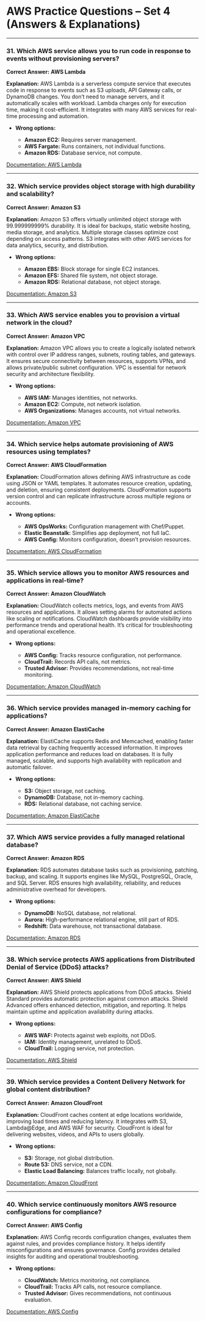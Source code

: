 # AWS Practice Questions – Set 4 (Answers & Explanations)

---

### 31. Which AWS service allows you to run code in response to events without provisioning servers?

**Correct Answer:** **AWS Lambda**

**Explanation:**
AWS Lambda is a serverless compute service that executes code in response to events such as S3 uploads, API Gateway calls, or DynamoDB changes. You don’t need to manage servers, and it automatically scales with workload. Lambda charges only for execution time, making it cost-efficient. It integrates with many AWS services for real-time processing and automation.

* **Wrong options:**

  * **Amazon EC2:** Requires server management.
  * **AWS Fargate:** Runs containers, not individual functions.
  * **Amazon RDS:** Database service, not compute.

[Documentation: AWS Lambda](https://docs.aws.amazon.com/lambda/)

---

### 32. Which service provides object storage with high durability and scalability?

**Correct Answer:** **Amazon S3**

**Explanation:**
Amazon S3 offers virtually unlimited object storage with 99.999999999% durability. It is ideal for backups, static website hosting, media storage, and analytics. Multiple storage classes optimize cost depending on access patterns. S3 integrates with other AWS services for data analytics, security, and distribution.

* **Wrong options:**

  * **Amazon EBS:** Block storage for single EC2 instances.
  * **Amazon EFS:** Shared file system, not object storage.
  * **Amazon RDS:** Relational database, not object storage.

[Documentation: Amazon S3](https://docs.aws.amazon.com/AmazonS3/latest/userguide/Welcome.html)

---

### 33. Which AWS service enables you to provision a virtual network in the cloud?

**Correct Answer:** **Amazon VPC**

**Explanation:**
Amazon VPC allows you to create a logically isolated network with control over IP address ranges, subnets, routing tables, and gateways. It ensures secure connectivity between resources, supports VPNs, and allows private/public subnet configuration. VPC is essential for network security and architecture flexibility.

* **Wrong options:**

  * **AWS IAM:** Manages identities, not networks.
  * **Amazon EC2:** Compute, not network isolation.
  * **AWS Organizations:** Manages accounts, not virtual networks.

[Documentation: Amazon VPC](https://docs.aws.amazon.com/vpc/latest/userguide/what-is-amazon-vpc.html)

---

### 34. Which service helps automate provisioning of AWS resources using templates?

**Correct Answer:** **AWS CloudFormation**

**Explanation:**
CloudFormation allows defining AWS infrastructure as code using JSON or YAML templates. It automates resource creation, updating, and deletion, ensuring consistent deployments. CloudFormation supports version control and can replicate infrastructure across multiple regions or accounts.

* **Wrong options:**

  * **AWS OpsWorks:** Configuration management with Chef/Puppet.
  * **Elastic Beanstalk:** Simplifies app deployment, not full IaC.
  * **AWS Config:** Monitors configuration, doesn’t provision resources.

[Documentation: AWS CloudFormation](https://docs.aws.amazon.com/AWSCloudFormation/latest/UserGuide/Welcome.html)

---

### 35. Which service allows you to monitor AWS resources and applications in real-time?

**Correct Answer:** **Amazon CloudWatch**

**Explanation:**
CloudWatch collects metrics, logs, and events from AWS resources and applications. It allows setting alarms for automated actions like scaling or notifications. CloudWatch dashboards provide visibility into performance trends and operational health. It’s critical for troubleshooting and operational excellence.

* **Wrong options:**

  * **AWS Config:** Tracks resource configuration, not performance.
  * **CloudTrail:** Records API calls, not metrics.
  * **Trusted Advisor:** Provides recommendations, not real-time monitoring.

[Documentation: Amazon CloudWatch](https://docs.aws.amazon.com/cloudwatch/)

---

### 36. Which service provides managed in-memory caching for applications?

**Correct Answer:** **Amazon ElastiCache**

**Explanation:**
ElastiCache supports Redis and Memcached, enabling faster data retrieval by caching frequently accessed information. It improves application performance and reduces load on databases. It is fully managed, scalable, and supports high availability with replication and automatic failover.

* **Wrong options:**

  * **S3:** Object storage, not caching.
  * **DynamoDB:** Database, not in-memory caching.
  * **RDS:** Relational database, not caching service.

[Documentation: Amazon ElastiCache](https://docs.aws.amazon.com/AmazonElastiCache/)

---

### 37. Which AWS service provides a fully managed relational database?

**Correct Answer:** **Amazon RDS**

**Explanation:**
RDS automates database tasks such as provisioning, patching, backup, and scaling. It supports engines like MySQL, PostgreSQL, Oracle, and SQL Server. RDS ensures high availability, reliability, and reduces administrative overhead for developers.

* **Wrong options:**

  * **DynamoDB:** NoSQL database, not relational.
  * **Aurora:** High-performance relational engine, still part of RDS.
  * **Redshift:** Data warehouse, not transactional database.

[Documentation: Amazon RDS](https://docs.aws.amazon.com/AmazonRDS/latest/UserGuide/Welcome.html)

---

### 38. Which service protects AWS applications from Distributed Denial of Service (DDoS) attacks?

**Correct Answer:** **AWS Shield**

**Explanation:**
AWS Shield protects applications from DDoS attacks. Shield Standard provides automatic protection against common attacks. Shield Advanced offers enhanced detection, mitigation, and reporting. It helps maintain uptime and application availability during attacks.

* **Wrong options:**

  * **AWS WAF:** Protects against web exploits, not DDoS.
  * **IAM:** Identity management, unrelated to DDoS.
  * **CloudTrail:** Logging service, not protection.

[Documentation: AWS Shield](https://docs.aws.amazon.com/waf/)

---

### 39. Which service provides a Content Delivery Network for global content distribution?

**Correct Answer:** **Amazon CloudFront**

**Explanation:**
CloudFront caches content at edge locations worldwide, improving load times and reducing latency. It integrates with S3, Lambda\@Edge, and AWS WAF for security. CloudFront is ideal for delivering websites, videos, and APIs to users globally.

* **Wrong options:**

  * **S3:** Storage, not global distribution.
  * **Route 53:** DNS service, not a CDN.
  * **Elastic Load Balancing:** Balances traffic locally, not globally.

[Documentation: Amazon CloudFront](https://docs.aws.amazon.com/AmazonCloudFront/latest/DeveloperGuide/Introduction.html)

---

### 40. Which service continuously monitors AWS resource configurations for compliance?

**Correct Answer:** **AWS Config**

**Explanation:**
AWS Config records configuration changes, evaluates them against rules, and provides compliance history. It helps identify misconfigurations and ensures governance. Config provides detailed insights for auditing and operational troubleshooting.

* **Wrong options:**

  * **CloudWatch:** Metrics monitoring, not compliance.
  * **CloudTrail:** Tracks API calls, not resource compliance.
  * **Trusted Advisor:** Gives recommendations, not continuous evaluation.

[Documentation: AWS Config](https://docs.aws.amazon.com/config/)

